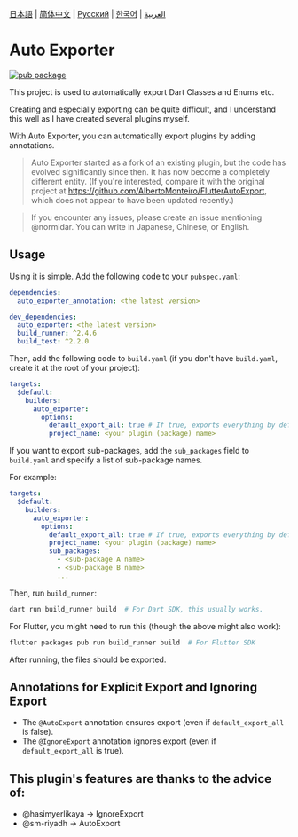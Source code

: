 [日本語](./auto_exporter/doc/ja.md) | [简体中文](./auto_exporter/doc/zh.md) | [Русский](./auto_exporter/doc/ru.md) | [한국어](./auto_exporter/doc/ko.md) | [العربية](./auto_exporter/doc/ar.md)

# Auto Exporter

[![pub package](https://img.shields.io/pub/v/auto_exporter.svg)](https://pub.dev/packages/auto_exporter)

This project is used to automatically export Dart Classes and Enums etc.

Creating and especially exporting can be quite difficult, and I understand this well as I have created several plugins myself.

With Auto Exporter, you can automatically export plugins by adding annotations.

> Auto Exporter started as a fork of an existing plugin, but the code has evolved significantly since then. It has now become a completely different entity. (If you're interested, compare it with the original project at https://github.com/AlbertoMonteiro/FlutterAutoExport, which does not appear to have been updated recently.)

> If you encounter any issues, please create an issue mentioning @normidar. You can write in Japanese, Chinese, or English.

## Usage

Using it is simple. Add the following code to your `pubspec.yaml`:

```yaml
dependencies:
  auto_exporter_annotation: <the latest version>

dev_dependencies:
  auto_exporter: <the latest version>
  build_runner: ^2.4.6
  build_test: ^2.2.0
```

Then, add the following code to `build.yaml` (if you don't have `build.yaml`, create it at the root of your project):

```yaml
targets:
  $default:
    builders:
      auto_exporter:
        options:
          default_export_all: true # If true, exports everything by default; if false, only specific files are exported
          project_name: <your plugin (package) name>
```

If you want to export sub-packages, add the `sub_packages` field to `build.yaml` and specify a list of sub-package names.

For example:

```yaml
targets:
  $default:
    builders:
      auto_exporter:
        options:
          default_export_all: true # If true, exports everything by default; if false, only specific files are exported
          project_name: <your plugin (package) name>
          sub_packages:
            - <sub-package A name>
            - <sub-package B name>
            ...
```

Then, run `build_runner`:

```sh
dart run build_runner build  # For Dart SDK, this usually works.
```

For Flutter, you might need to run this (though the above might also work):

```sh
flutter packages pub run build_runner build  # For Flutter SDK
```

After running, the files should be exported.

## Annotations for Explicit Export and Ignoring Export

- The `@AutoExport` annotation ensures export (even if `default_export_all` is false).
- The `@IgnoreExport` annotation ignores export (even if `default_export_all` is true).

## This plugin's features are thanks to the advice of:

- @hasimyerlikaya -> IgnoreExport
- @sm-riyadh -> AutoExport
